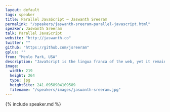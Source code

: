 ```yaml
---
layout: default
tags: speaker
title: Parallel JavaScript – Jaswanth Sreeram
permalink: "/speakers/jaswanth-sreeram-parallel-javascript.html"
speaker: Jaswanth Sreeram
talk: Parallel JavaScript
website: "http://jaswanth.co"
twitter: ""
github: "https://github.com/jsreeram"
gplus: ""
from: "Menlo Park, USA"
description: "JavaScript is the lingua franca of the web, yet it remains predominantly sequential and web applications until recently have been unable to utilize hardware parallelism. The goal of Parallel JavaScript is to change that. Parallel JavaScript provides web developers with a safe, high-level API that allows them to write applications that effectively utilize multi-core and SIMD parallelism as well as GPUs while preserving the programmability and portability of JavaScript.\nThis talk will introduce the key design principles of Parallel JavaScript, the API itself and our experiences with implementing it. Finally I will show sample applications that highlight the leaps in performance that are possible. I will also briefly discuss the standardization efforts underway to make Parallel JavaScript part of ECMAScript 7.\n"
image: 
  width: 219
  height: 264
  type: jpg
  heightSite: 241.0958904109589
  filename: "/speakers/images/jaswanth-sreeram.jpg"
---
```


{% include speaker.md %}
